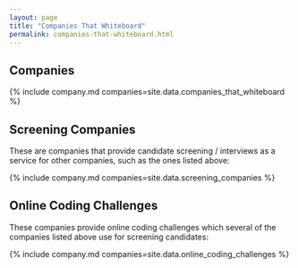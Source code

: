 ```yaml
---
layout: page
title: "Companies That Whiteboard"
permalink: companies-that-whiteboard.html
---
```


## Companies

{% include company.md companies=site.data.companies_that_whiteboard %}

## Screening Companies

These are companies that provide candidate screening / interviews as a service for other companies,
such as the ones listed above:

{% include company.md companies=site.data.screening_companies %}

## Online Coding Challenges

These companies provide online coding challenges which several of the companies listed above use
for screening candidates:

{% include company.md companies=site.data.online_coding_challenges %}
